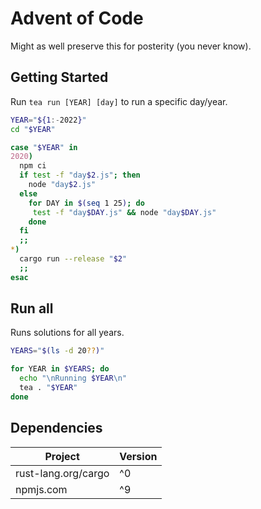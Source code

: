 # Advent of Code

Might as well preserve this for posterity (you never know).

## Getting Started

Run `tea run [YEAR] [day]` to run a specific day/year.

```sh
YEAR="${1:-2022}"
cd "$YEAR"

case "$YEAR" in
2020)
  npm ci
  if test -f "day$2.js"; then
    node "day$2.js"
  else
    for DAY in $(seq 1 25); do
     test -f "day$DAY.js" && node "day$DAY.js"
    done
  fi
  ;;
*)
  cargo run --release "$2"
  ;;
esac
```

## Run all

Runs solutions for all years.

```sh
YEARS="$(ls -d 20??)"

for YEAR in $YEARS; do
  echo "\nRunning $YEAR\n"
  tea . "$YEAR"
done
```

## Dependencies

|       Project       | Version |
|---------------------|---------|
| rust-lang.org/cargo |   ^0    |
| npmjs.com           |   ^9    |
